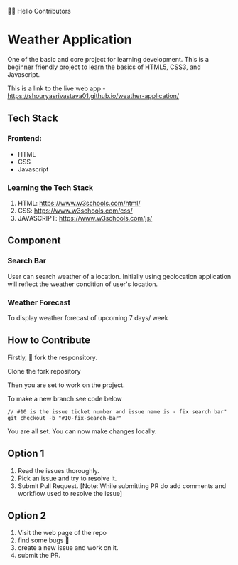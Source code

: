 👋👋 Hello Contributors 

# Weather Application
One of the basic and core project for learning development. This is a beginner friendly project to learn the basics of HTML5, CSS3, and Javascript.

This is a link to the live web app - https://shouryasrivastava01.github.io/weather-application/

## Tech Stack
### Frontend:
* HTML 
* CSS
* Javascript


### Learning the Tech Stack 
1. HTML: https://www.w3schools.com/html/
2. CSS: https://www.w3schools.com/css/
4. JAVASCRIPT: https://www.w3schools.com/js/

## Component

### Search Bar
User can search weather of a location. Initially using geolocation application will reflect the weather condition of user's location.

### Weather Forecast
To display weather forecast of upcoming 7 days/ week

## How to Contribute 

Firstly, 🍴 fork the responsitory.

Clone the fork repository

Then you are set to work on the project.

To make a new branch see code below 

```
// #10 is the issue ticket number and issue name is - fix search bar"
git checkout -b "#10-fix-search-bar"
```

You are all set. You can now make changes locally.

## Option 1
1. Read the issues thoroughly.
2. Pick an issue and try to resolve it.
3. Submit Pull Request. 
[Note: While submitting PR do add comments and workflow used to resolve the issue]

## Option 2 
1. Visit the web page of the repo 
2. find some bugs 🐜
3. create a new issue and work on it.
4. submit the PR.
